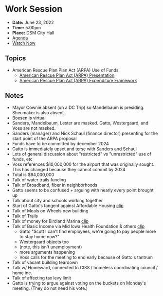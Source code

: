 # Work Session

- **Date:** June 23, 2022
- **Time:** 5:00pm
- **Place:** DSM City Hall
- [Agenda](https://councildocs.dsm.city/agendas/2022/20220623CouncilWorkSession.pdf?pdf=Agenda&t=1656037520400)
- [Watch Now](https://youtu.be/E05RI1x1s9w)

## Topics

- American Rescue Plan Plan Act (ARPA) Use of Funds
    - [American Rescue Plan Act (ARPA) Presentation](https://www.dsm.city/document_center/City%20Clerk/Work%20Sessions/2022/American%20Rescue%20Plan%20Act%20(ARPA)%20June%2023%202022%20Presentation.pdf?pdf=American%20Rescue%20Plan%20Act%20(ARPA)%20Presentation&t=1656037520400)
    - [American Rescue Plan Act (ARPA) Expenditure Framework](https://www.dsm.city/document_center/City%20Clerk/Work%20Sessions/2022/ARPA%20Expenditure%20Framework%206%2023%2022.pdf?pdf=American%20Rescue%20Plan%20Act%20(ARPA)%20Expenditure%20Framework&t=1656037520400)

## Notes

- Mayor Cownie absent (on a DC Trip) so Mandelbaum is presiding. Sheumaker is also absent.
- Boesen is virtual
- Sanders, Mandelbaum, Lester are masked. Gatto, Westergaard, and Voss are not masked.
- Sanders (manager) and Nick Schaul (finance director) presenting for the start point of the ARPA proposal
- Funds have to be committed by december 2024
- Gatto is immediately upset and terse with Sanders and Schaul
- Lots of general discussion about "restricted" vs "unrestricted" use of funds, etc
- Voss references $10,000,000 for the airport that was originally sought. This has changed because they cannot commit by 2024
- Total is $94,000,000
- Talk of water trails funding
- Talk of Broadband, fiber in neighborhoods
- Gatto seems to be confused + arguing with nearly every point brought up
- Talk about city and schools working together
- Start of Gatto's tangent against Affordable Housing [clip](https://youtu.be/E05RI1x1s9w)
- Talk of Meals on Wheels new building
- Talk of Trails
- Talk of money for Birdland Marina [clip](https://youtu.be/E05RI1x1s9w)
- Talk of Basic Income via Mid Iowa Health Foundation & others [clip](https://youtu.be/E05RI1x1s9w)
    - Gatto "Scott I can't find employees, we're going to pay people more to stay home now?"
    - Westergaard objects too
    - (note, this isn't unemployment)
    - more arguments happening
    - Voss calls for the meeting to end early because of Gatto's tantrum
 - Talk of vacant building teardown
 - Talk w/ Homeward, connected to CISS / homeless coordinating council / home inc.
 - Talk of affecting tax levy limit
 - Gatto is trying to argue against voting on the buckets on Monday's meeting. (They do not need his vote.)
